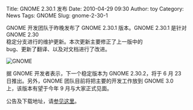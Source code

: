 Title: GNOME 2.30.1 发布
Date: 2010-04-29 09:30
Author: toy
Category: News
Tags: GNOME
Slug: gnome-2-30-1

GNOME 开发团队于昨晚发布了 GNOME 2.30.1 版本。GNOME 2.30.1 是针对 GNOME
2.30  
稳定分支进行的维护更新。本次更新主要修正了上一版中的  
bug、更新了翻译、以及对文档进行了改进。

![GNOME](http://i.linuxtoy.org/images/2010/02/gnome-logo.png)

据 GNOME 开发者表示，下一个稳定版本为 GNOME 2.30.2，将于 6 月 23  
日推出。另外，GNOME 团队目前将把主要的开发工作放到 GNOME 3.0  
上，该版本有望于今年 9 月与大家正式见面。

公告及下载地址，请[参见这里](http://mail.gnome.org/archives/devel-announce-list/2010-April/msg00003.html)。

